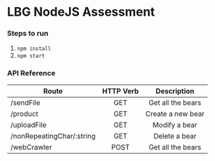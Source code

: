 <h1> LBG NodeJS Assessment </h1>

### Steps to run

1. `npm install`
2. `npm start`


### API Reference
|Route                      | HTTP Verb   |Description         |
|---------------------------|:-----------:|:------------------:|
|/sendFile                  |GET          |Get all the bears   |
|/product                   |GET          |Create a new bear   |
|/uploadFile                |GET          |Modify a bear       |
|/nonRepeatingChar/:string  |GET          |Delete a bear       |
|/webCrawler                |POST         |Get all the bears   |


